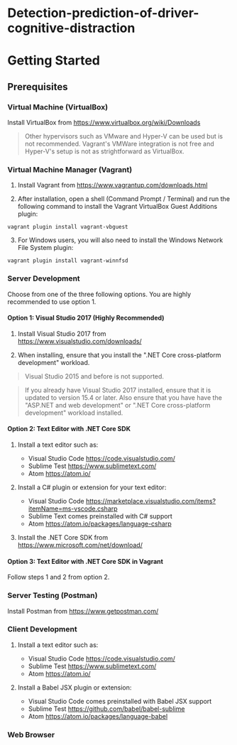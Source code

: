 # Detection-prediction-of-driver-cognitive-distraction
# Getting Started

## Prerequisites

### Virtual Machine (VirtualBox)

Install VirtualBox from https://www.virtualbox.org/wiki/Downloads

> Other hypervisors such as VMware and Hyper-V can be used but is not recommended. Vagrant's VMWare integration is not free and Hyper-V's setup is not as strightforward as VirtualBox.


### Virtual Machine Manager (Vagrant)

1) Install Vagrant from https://www.vagrantup.com/downloads.html

2) After installation, open a shell (Command Prompt / Terminal) and run the following command to install the Vagrant VirtualBox Guest Additions plugin:

```
vagrant plugin install vagrant-vbguest
```

3) For Windows users, you will also need to install the Windows Network File System plugin:
```
vagrant plugin install vagrant-winnfsd
```

### Server Development

Choose from one of the three following options. You are highly recommended to use option 1.

#### Option 1: Visual Studio 2017 (Highly Recommended)

1) Install Visual Studio 2017 from https://www.visualstudio.com/downloads/

2) When installing, ensure that you install the ".NET Core cross-platform development" workload.

> Visual Studio 2015 and before is not supported.

> If you already have Visual Studio 2017 installed, ensure that it is updated to version 15.4 or later. Also ensure that you have have the "ASP.NET and web development" or ".NET Core cross-platform development" workload installed.

#### Option 2: Text Editor with .NET Core SDK

1) Install a text editor such as:
    - Visual Studio Code https://code.visualstudio.com/
    - Sublime Test https://www.sublimetext.com/
    - Atom https://atom.io/

2) Install a C# plugin or extension for your text editor:
    - Visual Studio Code https://marketplace.visualstudio.com/items?itemName=ms-vscode.csharp
    - Sublime Text comes preinstalled with C# support
    - Atom https://atom.io/packages/language-csharp

3) Install the .NET Core SDK from https://www.microsoft.com/net/download/

#### Option 3: Text Editor with .NET Core SDK in Vagrant

Follow steps 1 and 2 from option 2.

### Server Testing (Postman)

Install Postman from  https://www.getpostman.com/

### Client Development

1) Install a text editor such as:
    - Visual Studio Code https://code.visualstudio.com/
    - Sublime Test https://www.sublimetext.com/
    - Atom https://atom.io/

1) Install a Babel JSX plugin or extension:
    - Visual Studio Code comes preinstalled with Babel JSX support
    - Sublime Test https://github.com/babel/babel-sublime
    - Atom https://atom.io/packages/language-babel

### Web Browser
